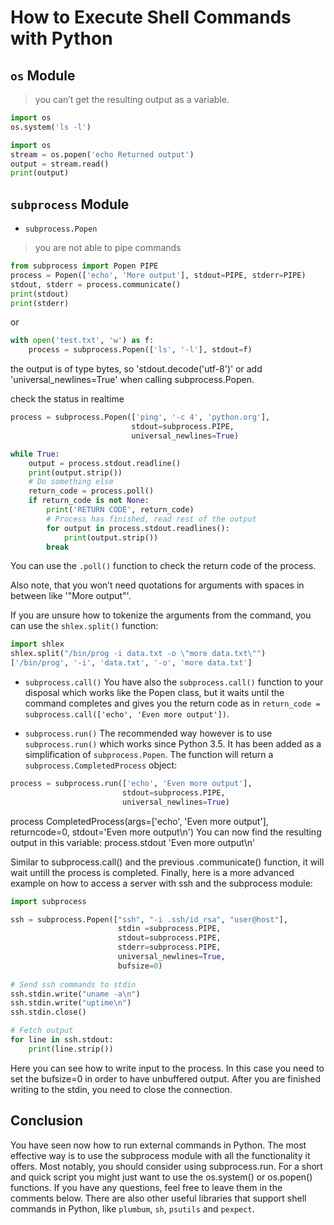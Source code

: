 # How to Execute Shell Commands with Python

## `os` Module

> you can’t get the resulting output as a variable.

```python
import os
os.system('ls -l') 
```

```python
import os
stream = os.popen('echo Returned output')
output = stream.read()
print(output)
```

## `subprocess` Module

- `subprocess.Popen`

> you are not able to pipe commands

```python
from subprocess import Popen PIPE
process = Popen(['echo', 'More output'], stdout=PIPE, stderr=PIPE) 
stdout, stderr = process.communicate()
print(stdout)
print(stderr)
```

or

```python
with open('test.txt', 'w') as f:
    process = subprocess.Popen(['ls', '-l'], stdout=f)
```
the output is of type bytes, so 'stdout.decode('utf-8')' or add 'universal_newlines=True' when calling subprocess.Popen.

check the status in realtime 

```python
process = subprocess.Popen(['ping', '-c 4', 'python.org'], 
                           stdout=subprocess.PIPE,
                           universal_newlines=True)

while True:
    output = process.stdout.readline()
    print(output.strip())
    # Do something else
    return_code = process.poll()
    if return_code is not None:
        print('RETURN CODE', return_code)
        # Process has finished, read rest of the output 
        for output in process.stdout.readlines():
            print(output.strip())
        break
```
You can use the `.poll()` function to check the return code of the process. 

Also note, that you won’t need quotations for arguments with spaces in between like '\"More output\"'. 

If you are unsure how to tokenize the arguments from the command, you can use the `shlex.split()` function:

```python
import shlex
shlex.split("/bin/prog -i data.txt -o \"more data.txt\"")
['/bin/prog', '-i', 'data.txt', '-o', 'more data.txt']
```

- `subprocess.call()`
You have also the `subprocess.call()` function to your disposal which works like the Popen class, but it waits until the command completes and gives you the return code as in `return_code = subprocess.call(['echo', 'Even more output'])`. 

- `subprocess.run()`
The recommended way however is to use `subprocess.run()` which works since Python 3.5. It has been added as a simplification of `subprocess.Popen`. The function will return a `subprocess.CompletedProcess` object:

```python
process = subprocess.run(['echo', 'Even more output'], 
                         stdout=subprocess.PIPE, 
                         universal_newlines=True)
```
process
CompletedProcess(args=['echo', 'Even more output'], returncode=0, stdout='Even more output\n')
You can now find the resulting output in this variable:
process.stdout
'Even more output\n'

Similar to subprocess.call() and the previous .communicate() function, it will wait untill the process is completed. Finally, here is a more advanced example on how to access a server with ssh and the subprocess module:

```python
import subprocess

ssh = subprocess.Popen(["ssh", "-i .ssh/id_rsa", "user@host"],
                        stdin =subprocess.PIPE,
                        stdout=subprocess.PIPE,
                        stderr=subprocess.PIPE,
                        universal_newlines=True,
                        bufsize=0)
 
# Send ssh commands to stdin
ssh.stdin.write("uname -a\n")
ssh.stdin.write("uptime\n")
ssh.stdin.close()

# Fetch output
for line in ssh.stdout:
    print(line.strip())
```
Here you can see how to write input to the process. In this case you need to set the bufsize=0 in order to have unbuffered output. After you are finished writing to the stdin, you need to close the connection.

## Conclusion
You have seen now how to run external commands in Python. The most effective way is to use the subprocess module with all the functionality it offers. Most notably, you should consider using subprocess.run. For a short and quick script you might just want to use the os.system() or os.popen() functions. If you have any questions, feel free to leave them in the comments below. There are also other useful libraries that support shell commands in Python, like `plumbum`, `sh`, `psutils` and `pexpect`.

